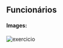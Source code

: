 ## Funcionários



#### Images:



![exercicio](
https://github.com/LevyMatias/ImagensGithub/blob/main/img%20exercicios/C_sharp_oop_course/m%C3%B3dulo-4/FuncMedia/Ex.MediaFuncionarios.png
)
